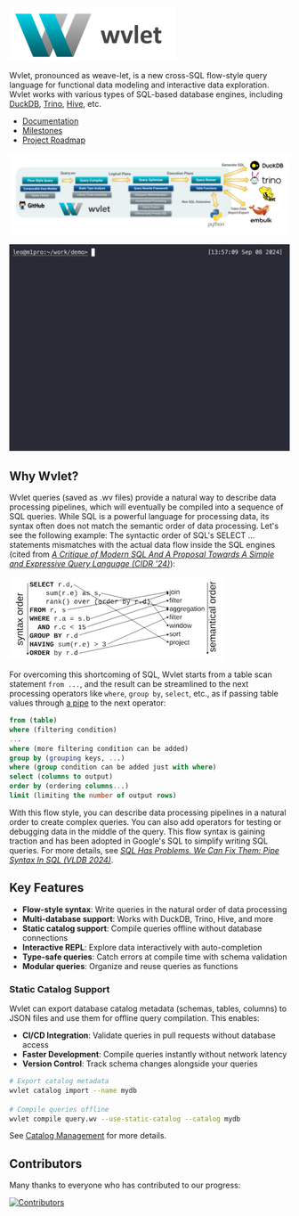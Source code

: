 ![wvlet](logos/wvlet-banner-300.png)

Wvlet, pronounced as weave-let, is a new cross-SQL flow-style query language for functional data modeling and interactive data exploration. Wvlet works with various types of SQL-based database engines, including [DuckDB](https://duckdb.org/), [Trino](https://trino.io/), [Hive](https://hive.apache.org/), etc.

- [Documentation](https://wvlet.org/wvlet/)
- [Milestones](https://github.com/wvlet/wvlet/milestones)
- [Project Roadmap](https://github.com/orgs/wvlet/projects/2)

![wvlet-architecture](website/docs/img/wvlet-architecture.svg)

![demo](website/static/img/demo.gif)

## Why Wvlet?

Wvlet queries (saved as .wv files) provide a natural way to describe data processing pipelines, which will eventually be compiled into a sequence of SQL queries. While SQL is a powerful language for processing data, its syntax often does not match the semantic order of data processing. Let's see the following example: The syntactic order of SQL's SELECT ... statements mismatches with the actual data flow inside the SQL engines (cited from _[A Critique of Modern SQL And A Proposal Towards A Simple and Expressive Query Language (CIDR '24)](https://www.cidrdb.org/cidr2024/papers/p48-neumann.pdf)_):

![semantic-order](website/docs/img/sql-semantic-order.png)

For overcoming this shortcoming of SQL, Wvlet starts from a table scan statement `from ...`, and the result can be streamlined to the next processing operators like `where`, `group by`, `select`, etc., as if passing table values through [a pipe](https://en.wikipedia.org/wiki/Pipeline_(Unix)) to the next operator: 

```sql
from (table)
where (filtering condition)
...
where (more filtering condition can be added)
group by (grouping keys, ...)
where (group condition can be added just with where)
select (columns to output)
order by (ordering columns...)
limit (limiting the number of output rows)
```

With this flow style, you can describe data processing pipelines in a natural order to create complex queries. You can also add operators for testing or debugging data in the middle of the query. This flow syntax is gaining traction and has been adopted in Google's SQL to simplify writing SQL queries. For more details, see _[SQL Has Problems. We Can Fix Them: Pipe Syntax In SQL (VLDB 2024)](https://research.google/pubs/sql-has-problems-we-can-fix-them-pipe-syntax-in-sql/)_.

## Key Features

- **Flow-style syntax**: Write queries in the natural order of data processing
- **Multi-database support**: Works with DuckDB, Trino, Hive, and more
- **Static catalog support**: Compile queries offline without database connections
- **Interactive REPL**: Explore data interactively with auto-completion
- **Type-safe queries**: Catch errors at compile time with schema validation
- **Modular queries**: Organize and reuse queries as functions

### Static Catalog Support

Wvlet can export database catalog metadata (schemas, tables, columns) to JSON files and use them for offline query compilation. This enables:

- **CI/CD Integration**: Validate queries in pull requests without database access
- **Faster Development**: Compile queries instantly without network latency
- **Version Control**: Track schema changes alongside your queries

```bash
# Export catalog metadata
wvlet catalog import --name mydb

# Compile queries offline
wvlet compile query.wv --use-static-catalog --catalog mydb
```

See [Catalog Management](https://wvlet.org/wvlet/docs/usage/catalog-management) for more details.

## Contributors

Many thanks to everyone who has contributed to our progress:

[![Contributors](https://contrib.rocks/image?repo=wvlet/wvlet&nocache=1)](https://github.com/wvlet/wvlet/graphs/contributors)
